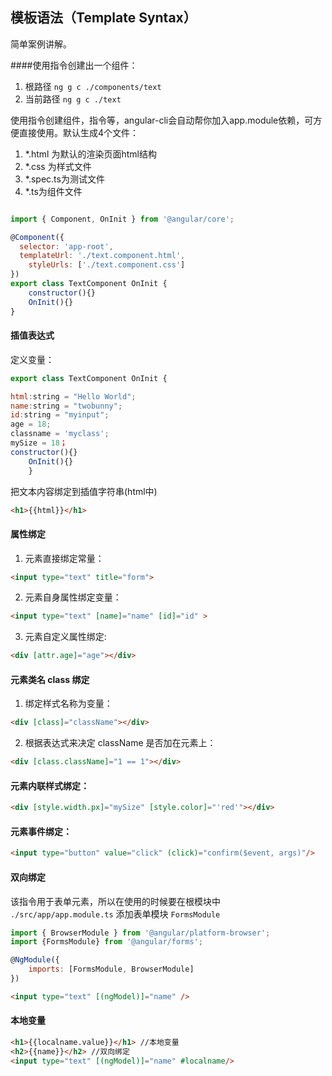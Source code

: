 ## 模板语法（Template Syntax）

简单案例讲解。


####使用指令创建出一个组件：

1. 根路径 `ng g c ./components/text`
2. 当前路径 `ng g c ./text`

使用指令创建组件，指令等，angular-cli会自动帮你加入app.module依赖，可方便直接使用。默认生成4个文件：

1. *.html 为默认的渲染页面html结构
2. *.css 为样式文件 
3. *.spec.ts为测试文件 
4. *.ts为组件文件

```javascript

import { Component, OnInit } from '@angular/core';

@Component({
  selector: 'app-root',
  templateUrl: './text.component.html',
	styleUrls: ['./text.component.css']
})
export class TextComponent OnInit {
	constructor(){}
 	OnInit(){}
}

```
#### 插值表达式

定义变量：
```javascript
export class TextComponent OnInit {

html:string = "Hello World";
name:string = "twobunny";
id:string = "myinput";
age = 18;
classname = 'myclass';
mySize = 18；
constructor(){}
	OnInit(){}
	}
```
把文本内容绑定到插值字符串(html中)
```html
<h1>{{html}}</h1>
```
#### 属性绑定
1. 元素直接绑定常量：
```html
<input type="text" title="form">
```
2. 元素自身属性绑定变量：
```html
<input type="text" [name]="name" [id]="id" >
```
3. 元素自定义属性绑定:
```html
<div [attr.age]="age"></div>
```

#### 元素类名 class 绑定
1. 绑定样式名称为变量：
```html
<div [class]="className"></div>  
```
2. 根据表达式来决定 className 是否加在元素上：
```html
<div [class.className]="1 == 1"></div>    
```

#### 元素内联样式绑定：
```html
<div [style.width.px]="mySize" [style.color]="'red'"></div>
```

#### 元素事件绑定：
```html
<input type="button" value="click" (click)="confirm($event, args)"/>
```

#### 双向绑定
该指令用于表单元素，所以在使用的时候要在根模块中 `./src/app/app.module.ts` 添加表单模块 `FormsModule`
```javascript
import { BrowserModule } from '@angular/platform-browser';
import {FormsModule} from '@angular/forms';

@NgModule({
    imports: [FormsModule, BrowserModule]
})
```
```html
<input type="text" [(ngModel)]="name" />
```

#### 本地变量
```html
<h1>{{localname.value}}</h1> //本地变量
<h2>{{name}}</h2> //双向绑定
<input type="text" [(ngModel)]="name" #localname/>
`````